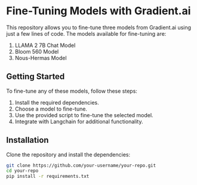 # Fine-Tuning Models with Gradient.ai

This repository allows you to fine-tune three models from Gradient.ai using just a few lines of code. The models available for fine-tuning are:
 
1. LLAMA 2 7B Chat Model
2. Bloom 560 Model
3. Nous-Hermas Model  
 
## Getting Started

To fine-tune any of these models, follow these steps:

1. Install the required dependencies.
2. Choose a model to fine-tune.
3. Use the provided script to fine-tune the selected model.
4. Integrate with Langchain for additional functionality.

## Installation

Clone the repository and install the dependencies:

```bash
git clone https://github.com/your-username/your-repo.git
cd your-repo
pip install -r requirements.txt
